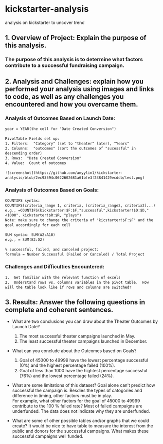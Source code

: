# kickstarter-analysis
analysis on kickstarter to uncover trend


## 1. Overview of Project:  Explain the purpose of this analysis.

### The purpose of this analysis is to determine what factors contribute to a successful fundraising campaign. 
    
    
## 2. Analysis and Challenges: explain how you performed your analysis using images and links to code, as well as any challenges you encountered and how you overcame them.  

### Analysis of Outcomes Based on Launch Date: 

    year = YEAR(the cell for "Date Created Conversion")
    
    PivotTable Fields set up:
    1. Filters:  "Category" (set to "theater" later), "Years" 
    2. Columns:  "outcomes" (sort the outcomes of "sucessful" in descending order)
    3. Rows:  "Date Created Conversion"
    4. Value:  Count of outcomes
    
    ![screenshot](https://github.com/amyylin1/kickstarter-analysis/blob/2ec93594c0622602681a61bfe3f23841429ecddb/test.png)
    
### Analysis of Outcomes Based on Goals:
    
    COUNTIFS syntax:
    COUNTIFS(criteria_range 1, criteria, [criteria_range2, criteria2]...)
    e.g., =COUNTIFS(kickstarter!$F:$F,"successful",kickstarter!$D:$D,"<1000", kickstarter!$R:$R, "plays")
    Note: make sure to change the criteria of "kicstarter!$F:$F" and the goal accordingly for each cell
    
    SUM syntax: SUM(A2:A10)
    e.g., = SUM(B2:D2)
    
    % successful, failed, and canceled project:
    formula = Number Successful (Failed or Canceled) / Total Project 
   
    
### Challenges and Difficulties Encountered:

    1.  Get familiar with the relevant function of excels
    2.  Understand rows vs. columns variables in the pivot table.  How will the table look like if rows and columns are switched?


## 3. Results:  Answer the following questions in complete and coherent sentences.

- What are two conclusions you can draw about the Theater Outcomes by Launch Date? 
    1. The most successful theater campaigns launched in May. 
    2. The least successful theater campaigns launched in December.
    
- What can you conclude about the Outcomes based on Goals?
    1. Goal of 45000 to 49999 have the lowest percentage successful (0%) and the highest percentage failed (100%).  
    2. Goal of less than 1000 have the hightest percentage successful (76%) and the lowest percentage failed (24%).
    
      
- What are some limitations of this dataset?
    Goal alone can't predict how successful the campaign is.  Besdies the types of catogories and difference in timing, other factors must be in play.   
    For example,  what other factors for the goal of 45000 to 49999 contribute to the 100 % failed rate?  Most of failed campaigns are underfunded.  The data does not indicate why they are underfunded.  
    
     
- What are some of other possible tables and/or graphs that we could create? 
    It would be nice to have table to measure the interest from the public and donors for the successful campaigns.  What makes these successful campaigns well funded.  

    
